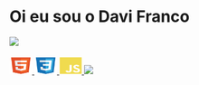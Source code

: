 # Oi eu sou o Davi Franco

<div>
  <a href="https://github.com/DabiLiam">
  <img height="180em" src="https://github-readme-stats.vercel.app/api?username=DabiLiam&show_icons=true&theme=dark&include_all_commitstrue&count_private=true"/>
</div>

<div style="display: inline_block"><br>
  <img align"center" alt="Dabi-HTML" height="30" width="40" src="https://raw.githubusercontent.com/devicons/devicon/master/icons/html5/html5-original.svg">
  <img align"center" alt="Dabi-CSS" height="30" width="40" src="https://raw.githubusercontent.com/devicons/devicon/master/icons/css3/css3-original.svg">
  <img align"center" alt="Dabi-Js" height="30" width="40" src="https://raw.githubusercontent.com/devicons/devicon/master/icons/javascript/javascript-plain.svg">
  <img align"rigth" alt"eu-gif" src="https://cdn.discordapp.com/attachments/814156476700033075/1097675866550575144/picasion.com_39e20bd9c44ce41dbe2df6d58a4781c8.gif">
</div>

  
